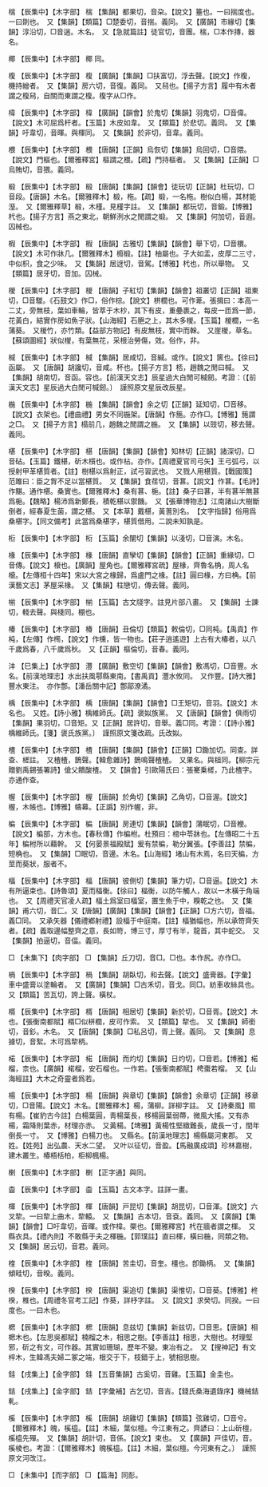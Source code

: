 <!-- { "loadSidebar": true } -->
椯	【辰集中】【木字部】	椯	【集韻】都果切，音朶。【說文】箠也。一曰揣度也。一曰剟也。　又【集韻】【類篇】□楚委切，音揣。義同。　又【廣韻】市緣切【集韻】淳沿切，□音遄。木名。　又【急就篇註】徒官切，音團。椯，□本作摶，器名。

椰	【辰集中】【木字部】	椰	同。

椱	【辰集中】【木字部】	椱	【廣韻】【集韻】□扶富切，浮去聲。【說文】作椱，機持繒者。　又【集韻】房六切，音復。義同。　又舄也。【揚子方言】履中有木者謂之椱舄，自關而東謂之椱。椱字从□作。

椲	【辰集中】【木字部】	椲	【廣韻】【韻會】於鬼切【集韻】羽鬼切，□音偉。【說文】木可屈爲杆者。【玉篇】木皮如韋。　又【類篇】於悲切。義同。　又【集韻】吁韋切，音暉。與楎同。　又【集韻】於非切，音韋。義同。

椳	【辰集中】【木字部】	椳	【唐韻】【正韻】烏恢切【集韻】烏回切，□音隈。【說文】門樞也。【爾雅釋宮】樞謂之椳。【疏】門持樞者。　又【集韻】【正韻】□烏賄切，音猥。義同。

椴	【辰集中】【木字部】	椴	【唐韻】【集韻】【韻會】徒玩切【正韻】杜玩切，□音段。【唐韻】木名。【爾雅釋木】椴，柂。【疏】椴，一名柂。樹似白楊，其材能溼。　又【爾雅釋草】椴，木槿。見槿字註。　又【集韻】都玩切，音鍛。【博雅】杙也。【揚子方言】燕之東北，朝鮮洌水之閒謂之椴。　又【集韻】何加切，音遐。囚械也。

椵	【辰集中】【木字部】	椵	【唐韻】古雅切【集韻】【韻會】舉下切，□音檟。【說文】木可作牀几。【爾雅釋木】櫠椴。【註】柚屬也。子大如盂，皮厚二三寸，中似枳，食之少味。　又【集韻】居迓切，音駕。【博雅】杙也，所以舉物。　又【類篇】居牙切，音加。囚械。

椶	【辰集中】【木字部】	椶	【唐韻】子紅切【集韻】【韻會】祖叢切【正韻】祖東切，□音騣。《石鼓文》作□，俗作棕。【說文】栟櫚也。可作萆。張揖曰：本高一二丈，旁無枝，葉如車輪，皆萃于木杪，其下有皮，重疉裹之，每皮一匝爲一節，花黃白，結實作房如魚子狀。【山海經】石脃之上，其木多椶。【玉篇】椶櫚，一名蒲葵。　又椶竹，亦竹類。【益部方物記】有皮無枝，實中而榦。　又崖椶，草名。【蘇頌圖經】狀似椶，有葉無花，采根治勞傷，效。俗作，非。

椷	【辰集中】【木字部】	椷	【集韻】居咸切，音緘。或作。【說文】篋也。【徐曰】函屬。　又【唐韻】胡讒切，音咸。杯也。【揚子方言】桮，趙魏之閒曰椷。　又【集韻】胡南切，音函。容也。【前漢天文志】辰星過大白閒可椷劒。考證：〔【前漢天文志】星辰過大白閒可椷劒。〕　謹照原文星辰改辰星。 

椸	【辰集中】【木字部】	椸	【集韻】【韻會】余之切【正韻】延知切，□音移。【說文】衣架也。【禮曲禮】男女不同椸架。【唐韻】作箷。亦作□。【博雅】箷謂之□。　又【揚子方言】榻前几，趙魏之閒謂之椸。　又【集韻】以豉切，移去聲。義同。

椹	【辰集中】【木字部】	椹	【唐韻】【集韻】【韻會】知林切【正韻】諸深切，□音砧。【玉篇】鐵椹，斫木櫍也。或作枮。亦作。【周禮夏官司弓矢】王弓弧弓，以授射甲革椹質者。【註】樹椹以爲射正，試弓習武也。　又戮人用椹質。【戰國策】范雎曰：臣之胷不足以當椹質。　又【集韻】食荏切，音葚。【說文】作葚。【毛詩】作黮。通作椹。桑實也。【爾雅釋木】桑有葚、梔。【註】桑子曰葚，半有葚半無葚爲梔。【魏略】楊沛爲新鄭長，積乾椹以禦饑。　又【張華博物志】江南諸山大樹斷倒者，經春夏生菌，謂之椹。　又【本草】戴椹，黃蓍別名。　【文字指歸】俗用爲桑椹字。【同文備考】此當爲桑椹字，椹質借用。二說未知孰是。

椼	【辰集中】【木字部】	椼	【玉篇】余闡切【集韻】以淺切，□音演。木名。

椽	【辰集中】【木字部】	椽	【唐韻】直孿切【集韻】【韻會】【正韻】重緣切，□音傳。【說文】榱也。【廣韻】屋角也。【爾雅釋宮疏】屋椽，齊魯名桷，周人名榱。【左傳桓十四年】宋以大宮之椽歸，爲盧門之椽。【註】圓曰椽，方曰桷。【前漢藝文志】茅屋采椽。　又【集韻】柱戀切，傳去聲。義同。

椾	【辰集中】【木字部】	椾	【玉篇】古文牋字。註見片部八畫。　又【集韻】士諫切，輚去聲。與棧同。棚也。

椿	【辰集中】【木字部】	椿	【唐韻】丑倫切【類篇】敕倫切，□同杶。【禹貢】作杶，【左傳】作橁，【說文】作櫄，皆一物也。【莊子逍遙遊】上古有大椿者，以八千歲爲春，八千歲爲秋。　又【正韻】樞倫切，音春。義同。

沣	【巳集上】【水字部】	灃	【廣韻】敷空切【集韻】【韻會】敷馮切，□音豐。水名。【前漢地理志】水出扶風鄠縣東南。【書禹貢】灃水攸同。　又作豐。【詩大雅】豐水東注。　亦作鄷。【潘岳關中記】鄷鄗潦潏。

楀	【辰集中】【木字部】	楀	【唐韻】【集韻】【韻會】□王矩切，音羽。【說文】木名也。　又姓。【詩小雅】楀維師氏。【疏】褒姒族黨。　又【唐韻】【韻會】俱雨切【集韻】果羽切，□音矩。又【正韻】居許切，音舉。義□同。考證：〔【詩小雅】楀維師氏。【箋】褒氏族黨。〕　謹照原文箋改疏。氏改姒。 

楂	【辰集中】【木字部】	楂	【唐韻】【集韻】【韻會】【正韻】□鋤加切。同查。詳查、槎註。　又楂楂，鵲聲。【韓愈雜詩】鵲鳴聲楂楂。　又果名。與柤同。【柳宗元贈劉禹錫張署詩】傖父饋酸楂。　又【韻會】引歐陽氏曰：張騫乗槎，乃此楂字。亦通作查。

楃	【辰集中】【木字部】	楃	【唐韻】於角切【集韻】乙角切，□音渥。【說文】楃，木帳也。【博雅】幬幕。【正譌】別作幄，非。

楄	【辰集中】【木字部】	楄	【唐韻】房連切【集韻】【韻會】蒲眠切，□音楩。【說文】楄部，方木也。【春秋傳】作楄柎。杜預曰：棺中苓牀也。【左傳昭二十五年】楄柎所以藉幹。　又【何晏景福殿賦】爰有禁楄，勒分翼張。【李善註】禁楄，短桷也。　又【集韻】□眠切，音邊。木名。【山海經】堵山有木焉，名曰天楄，方莖而葵狀，服者不。

楅	【辰集中】【木字部】	楅	【唐韻】彼側切【集韻】筆力切，□音逼。【說文】木有所逼束也。【詩魯頌】夏而楅衡。【徐曰】楅衡，以防牛觸人，故以一木橫于角端也。　又【周禮天官凌人疏】楅土爲室曰楅室，置生魚于中，糗乾之也。　又【集韻】甫六切，音匚。又【唐韻】【廣韻】【集韻】【韻會】【正韻】□方六切，音福。義□同。　又承矢器【儀禮鄕射禮】設楅于中庭南。【註】楅猶幅也，所以承笴齊矢者。【疏】義取邊幅整齊之意，長如笴，博三寸，厚寸有半，龍首，其中蛇交。　又【集韻】拍逼切，音偪。義同。

□	【未集下】【肉字部】	□	【集韻】丘刀切，音□。□也。本作尻。亦作□。

楇	【辰集中】【木字部】	楇	【集韻】胡臥切，和去聲。【說文】盛膏器。【字彙】車中盛膏以塗輪者。　又【廣韻】【集韻】□古禾切，音戈。同□。紡車收絲具也。　又【類篇】苦瓦切，誇上聲。橫杖。

楈	【辰集中】【木字部】	楈	【唐韻】相居切【集韻】新於切，□音胥。【說文】木也。【張衡南都賦】楈□似栟櫚，皮可作索。　又【類篇】犂也。　又【集韻】師銜切，音釤。木名。　又【唐韻】【集韻】□私呂切，胥上聲。義同。　又【集韻】息據切，音絮。木可爲犂柄。

楉	【辰集中】【木字部】	楉	【唐韻】而灼切【集韻】日灼切，□音若。【博雅】楉榴，柰也。【廣韻】楉榴，安石榴也。一作若。【張衡南都賦】梬棗若榴。　又【山海經註】大木之奇靈者爲若。

楊	【辰集中】【木字部】	楊	【唐韻】與章切【集韻】【韻會】余章切【正韻】移章切，□音陽。【說文】木名。【爾雅釋木】楊，蒲柳。詳柳字註。　又【詩秦風】隰有楊。【崔豹古今註】白楊葉圓，靑楊葉長，栘楊圓葉弱蔕，微風大搖。又有赤楊，霜降則葉赤，材理亦赤。　又黃楊。【埤雅】黃楊性堅緻難長，歲長一寸，閏年倒長一寸。　又【博雅】白楊刀也。　又縣名。【前漢地理志】楊縣屬河東郡。　又姓。【姓苑】出弘農、天水二望。　又叶以征切，音盈。【馬融廣成頌】珍林嘉樹，建木叢生。椿梧栝柏，柜柳楓楊。

楋	【辰集中】【木字部】	楋	【正字通】與同。

楍	【辰集中】【木字部】	楍	【玉篇】古文本字。註詳一畫。

楎	【辰集中】【木字部】	楎	【唐韻】戸昆切【集韻】胡昆切，□音渾。【說文】六叉犂。一曰犂上曲木，犂轅。　又【集韻】古本切，音袞。義同。　又【廣韻】【集韻】【韻會】□吁韋切，音暉。或作椲。橜也。【爾雅釋宮】杙在牆者謂之楎。　又縣衣具。【禮內則】不敢縣于夫之楎椸。【郭璞註】直曰楎，橫曰椸，同類之物。　又【集韻】居云切，音君。義同。

楏	【辰集中】【木字部】	楏	【唐韻】苦圭切，音奎。橿也。卽鋤柄。　又【集韻】傾畦切，音暌。義同。

楑	【辰集中】【木字部】	楑	【唐韻】渠追切【集韻】渠惟切，□音葵。【博雅】柊楑，椎也。【周禮冬官考工記】作葵，詳杼字註。　又【說文】求癸切。同揆。一曰度也。一曰木也。

楒	【辰集中】【木字部】	楒	【唐韻】息兹切【集韻】新兹切，□音思。【唐韻】相楒木也。【左思吳都賦】楠榴之木，相思之樹。【李善註】相思，大樹也。材理堅邪，斫之有文，可作器。其實如珊瑚，歷年不變。東冶有之。　又【搜神記】有文梓木，生韓馮夫婦二冢之端，根交于下，枝錯于上，號相思樹。

銈	【戌集上】【金字部】	銈	【五音集韻】古奚切，音雞。【玉篇】金圭也。

銡	【戌集上】【金字部】	銡	【字彙補】古乞切，音吉。【錢氏桑海遺錄序】機械銡軋。

榽	【辰集中】【木字部】	榽	【唐韻】胡雞切【集韻】【類篇】弦雞切，□音兮。【爾雅釋木】魄，榽橀。【註】木細，葉似檀。今江東有之。齊諺曰：上山斫檀，榽橀先殫。　又【集韻】胡計切，音係。【說文】束也。　又【廣韻】戸佳切，音。榽棱也。考證：〔【爾雅釋木】魄榽橀。【註】木細，葉似檀。今河東有之。〕　謹照原文河改江。 

□	【未集中】【而字部】	□	【篇海】同耏。
